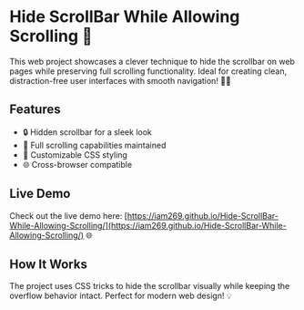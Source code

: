 # Hide ScrollBar While Allowing Scrolling 🌟

This web project showcases a clever technique to hide the scrollbar on web pages while preserving full scrolling functionality. Ideal for creating clean, distraction-free user interfaces with smooth navigation! 🚀✨

## Features
- 🔒 Hidden scrollbar for a sleek look
- 📜 Full scrolling capabilities maintained
- 🎨 Customizable CSS styling
- 🌐 Cross-browser compatible

## Live Demo
Check out the live demo here: [https://iam269.github.io/Hide-ScrollBar-While-Allowing-Scrolling/](https://iam269.github.io/Hide-ScrollBar-While-Allowing-Scrolling/) 🌐

## How It Works
The project uses CSS tricks to hide the scrollbar visually while keeping the overflow behavior intact. Perfect for modern web design! 💡